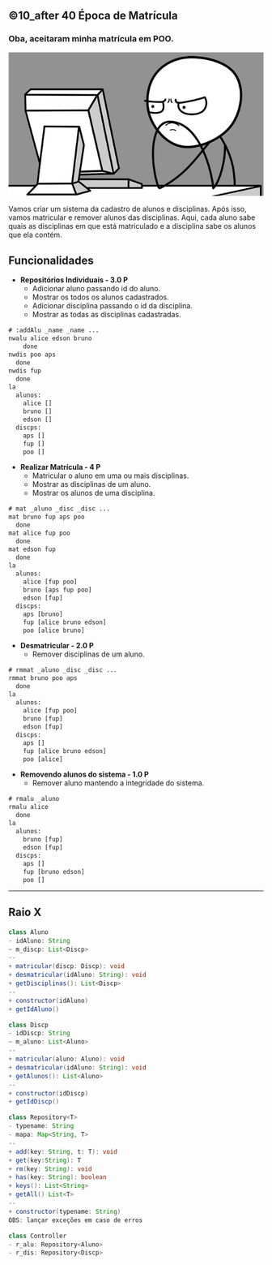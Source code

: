 ## ©10_after 40 Época de Matrícula
### Oba, aceitaram minha matrícula em POO.
![](figura.png)


Vamos criar um sistema da cadastro de alunos e disciplinas. Após isso, vamos matricular e remover alunos das disciplinas. Aqui, cada aluno sabe quais as disciplinas em que está matriculado e a disciplina sabe os alunos que ela contém.

## Funcionalidades

- **Repositórios Individuais - 3.0 P**
    - Adicionar aluno passando id do aluno.
    - Mostrar os todos os alunos cadastrados.
    - Adicionar disciplina passando o id da disciplina.
    - Mostrar as todas as disciplinas cadastradas.

```
# :addAlu _name _name ...
nwalu alice edson bruno
    done
nwdis poo aps
  done
nwdis fup
  done
la
  alunos:
    alice []
    bruno []
    edson []
  discps:
    aps []
    fup []
    poo []
```

- **Realizar Matrícula - 4 P**
    - Matricular o aluno em uma ou mais disciplinas.
    - Mostrar as disciplinas de um aluno.
    - Mostrar os alunos de uma disciplina.

```
# mat _aluno _disc _disc ...
mat bruno fup aps poo
  done
mat alice fup poo
  done
mat edson fup
  done
la
  alunos:
    alice [fup poo]
    bruno [aps fup poo]
    edson [fup]
  discps:
    aps [bruno]
    fup [alice bruno edson]
    poo [alice bruno]

```
- **Desmatricular - 2.0 P**
    - Remover disciplinas de um aluno.

```
# rmmat _aluno _disc _disc ...
rmmat bruno poo aps
  done
la
  alunos:
    alice [fup poo]
    bruno [fup]
    edson [fup]
  discps:
    aps []
    fup [alice bruno edson]
    poo [alice]
```

- **Removendo alunos do sistema - 1.0 P**
    - Remover aluno mantendo a integridade do sistema.

```
# rmalu _aluno
rmalu alice
  done
la
  alunos:
    bruno [fup]
    edson [fup]
  discps:
    aps []
    fup [bruno edson]
    poo []
```
***
## Raio X

````java
class Aluno
- idAluno: String
~ m_discp: List<Discp>
--
+ matricular(discp: Discp): void
+ desmatricular(idAluno: String): void
+ getDisciplinas(): List<Discp>
--
+ constructor(idAluno)
+ getIdAluno()
````

````java
class Discp
- idDiscp: String
~ m_aluno: List<Aluno>
--
+ matricular(aluno: Aluno): void
+ desmatricular(idAluno: String): void
+ getAlunos(): List<Aluno>
--
+ constructor(idDiscp)
+ getIdDiscp()
````

````java
class Repository<T>
- typename: String
- mapa: Map<String, T>
--
+ add(key: String, t: T): void
+ get(key:String): T
+ rm(key: String): void
+ has(key: String): boolean
+ keys(): List<String>
+ getAll() List<T>
--
+ constructor(typename: String)
OBS: lançar exceções em caso de erros
````

````java
class Controller
- r_alu: Repository<Aluno>
- r_dis: Repository<Discp>
````  
